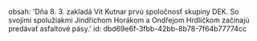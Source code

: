 obsah: 'Dňa 8. 3. zakladá Vít Kutnar prvú spoločnosť skupiny DEK. So svojimi spolužiakmi Jindřichom Horákom a Ondřejom Hrdličkom začínajú predávať asfaltové pásy.'
id: dbd69e6f-3fbb-42bb-8b78-7f64b77774cc
